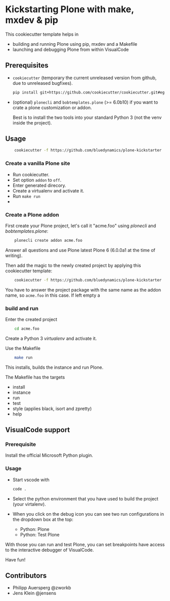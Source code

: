 # Kickstarting Plone with make, mxdev & pip

This cookiecutter template helps in

- building and running Plone using pip, mxdev and a Makefile
- launching and debugging Plone from within VisualCode

## Prerequisites

- `cookiecutter` (temporary the current unreleased version from github, due to unreleased bugfixes).

  ```bash
  pip install git+https://github.com/cookiecutter/cookiecutter.git#egg=cookiecutter
  ```

- (optional) `plonecli` and `bobtemplates.plone` (>= 6.0b10) if you want to crate a plone customization or addon.

  Best is to install the two tools into your standard Python 3 (not the venv inside the project).


## Usage

```bash
    cookiecutter -f https://github.com/bluedynamics/plone-kickstarter
```
### Create a vanilla Plone site

- Run cookiecutter.
- Set option ``addon`` to ``off``.
- Enter generated direcory.
- Create a virtualenv and activate it.
- Run ``make run``
-
### Create a Plone addon

First create your Plone project, let's call it "acme.foo" using *plonecli* and *bobtemplates.plone*:

```bash
    plonecli create addon acme.foo
```

Answer all questions and use Plone latest Plone 6 (6.0.0a1 at the time of writing).

Then add the magic to the newly created project by applying this cookiecutter template:

```bash
    cookiecutter -f https://github.com/bluedynamics/plone-kickstarter
```

You have to answer the project package with the same name as the addon name, so `acme.foo` in this case.
If left empty a

### build and run

Enter the created project

```bash
    cd acme.foo
```

Create a Python 3 *virtualenv* and activate it.

Use the Makefile

```bash
    make run
```

This installs, builds the instance and run Plone.

The Makefile has the targets

- install
- instance
- run
- test
- style (applies black, isort and zpretty)
- help

## VisualCode support

### Prerequisite

Install the official Microsoft Python plugin.

### Usage

- Start vscode with

    ```bash
    code .
    ```

- Select the python environment that you have used to build the project (your virtalenv).

- When you click on the debug icon you can see two run configurations in the dropdown box at the top:

  - Python: Plone
  - Python: Test Plone

With those you can run and test Plone, you can set breakpoints have access to the interactive debugger of VisualCode.

Have fun!

## Contributors

- Philipp Auersperg @zworkb
- Jens Klein @jensens
